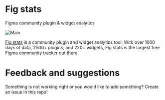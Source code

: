 # Fig stats
Figma community plugin & widget analytics

![Main](https://user-images.githubusercontent.com/77627332/217156965-34fbe73b-6da1-4e15-9747-a5899354f7be.png)

[Fig stats](https://fig-stats.com/?ref=github) is a community plugin and widget analytics tool. With over 1000 days of data, 2500+ plugins, and 220+ widgets, Fig stats is the largest free Figma community tracker out there.

# Feedback and suggestions
Something is not working right or you would like to add something? Create an issue in this repo!

